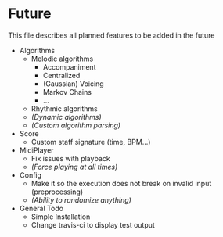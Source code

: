 # Future
This file describes all planned features to be added in the future

- Algorithms
    - Melodic algorithms
        - Accompaniment
        - Centralized
        - (Gaussian) Voicing
        - Markov Chains
        - ...
    - Rhythmic algorithms
    - _(Dynamic algorithms)_
    - _(Custom algorithm parsing)_
- Score
    - Custom staff signature (time, BPM...)
- MidiPlayer
    - Fix issues with playback
    - _(Force playing at all times)_
- Config
    - Make it so the execution does not break on invalid input (preprocessing)
    - _(Ability to randomize anything)_
- General Todo
    - Simple Installation
    - Change travis-ci to display test output
